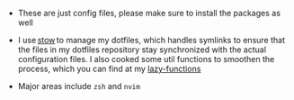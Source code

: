 - These are just config files, please make sure to install the packages as well

- I use [stow](https://www.gnu.org/software/stow/) to manage my dotfiles, which handles symlinks to ensure that the files in my dotfiles repository stay synchronized with the actual configuration files. I also cooked some util functions to smoothen the process, which you can find at my [lazy-functions](https://github.com/hareki/dotfiles/blob/main/zsh/.zsh/lazy-functions)

- Major areas include `zsh` and `nvim`
